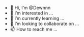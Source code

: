 - 👋 Hi, I’m @Dewnnn
- 👀 I’m interested in ...
- 🌱 I’m currently learning ...
- 💞️ I’m looking to collaborate on ...
- 📫 How to reach me ...

<!---
Dewnnn/Dewnnn is a ✨ special ✨ repository because its `README.md` (this file) appears on your GitHub profile.
You can click the Preview link to take a look at your changes.
--->
